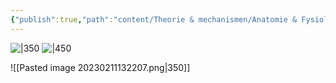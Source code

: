```yaml
---
{"publish":true,"path":"content/Theorie & mechanismen/Anatomie & Fysiologie/Schildklier.md","permalink":"/content/theorie-and-mechanismen/anatomie-and-fysiologie/schildklier/","title":"Schildklier","draft":true,"tags":["Endocrinologie/Schildklier","Fysiologie","Anatomie","draft"]}
---
```




![|350](https://i.imgur.com/aZ2pfTI.png)
![|450](https://i.imgur.com/VlKH1ts.png)

![[Pasted image 20230211132207.png\|350]]

